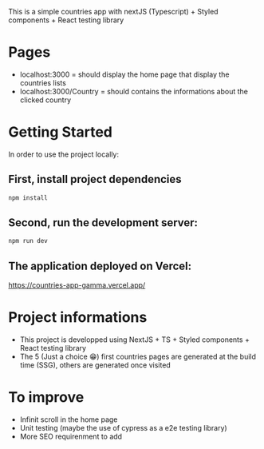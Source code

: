 This is a simple countries app with nextJS (Typescript) + Styled components + React testing library

# Pages
 - localhost:3000 = should display the home page that display the countries lists
 - localhost:3000/Country = should contains the informations about the clicked country

# Getting Started

In order to use the project locally:

## First, install project dependencies

```bash
npm install
```

## Second, run the development server:

```bash
npm run dev
```

## The application deployed on Vercel:

https://countries-app-gamma.vercel.app/


# Project informations

- This project is developped using NextJS + TS +  Styled components + React testing library
- The 5 (Just a choice 😁) first countries pages are generated at the build time (SSG), others are generated once visited

# To improve

- Infinit scroll in the home page
- Unit testing (maybe the use of cypress as a e2e testing library)
- More SEO requirenment to add